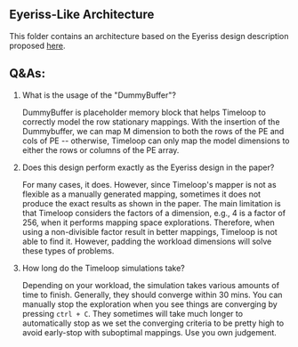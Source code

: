 Eyeriss-Like Architecture
----------------------------
This folder contains an architecture based on the Eyeriss design description proposed
[here](https://people.csail.mit.edu/emer/papers/2017.01.jssc.eyeriss_design.pdf).

Q&As:
----------------------------
1. What is the usage of the "DummyBuffer"?

   DummyBuffer is placeholder memory block that helps Timeloop to correctly model 
   the row stationary mappings. With the insertion of the Dummybuffer, we can map 
   M dimension to both the rows of the PE and cols of PE -- otherwise, Timeloop can 
   only map the model dimensions to either the rows or columns of the PE array.
   
2. Does this design perform exactly as the Eyeriss design in the paper?
    
   For many cases, it does. However, since Timeloop's mapper is not as flexible as a manually 
   generated mapping, sometimes it does not produce the exact results as shown in the paper.
   The main limitation is that Timeloop considers the factors of a dimension, e.g., 4 is a factor 
   of 256, when it performs mapping space explorations. Therefore, when using a non-divisible factor 
   result in better mappings, Timeloop is not able to find it. However, padding the workload dimensions 
   will solve these types of problems.
   
3. How long do the Timeloop simulations take?
  
   Depending on your workload, the simulation takes various amounts of time to finish. Generally, they should 
   converge within 30 mins. You can manually stop the exploration when you see things are converging by 
   pressing `ctrl + C`. They sometimes will take much longer to automatically stop as we set the converging criteria to be pretty high to avoid early-stop with suboptimal mappings. Use you own
   judgement.
   



